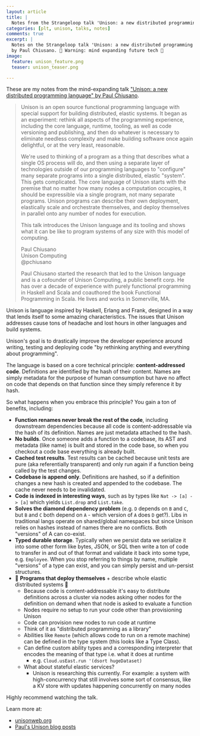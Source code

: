 ```yaml
---
layout: article
title: |
  Notes from the Strangeloop talk 'Unison: a new distributed programming language'
categories: [plt, unison, talks, notes]
comments: true
excerpt: |
  Notes on the Strangeloop talk 'Unison: a new distributed programming language'
  by Paul Chiusano. 🤯 Warning: mind expanding future tech 🤯
image:
  feature: unison_feature.png
  teaser: unison_teaser.png

---
```


These are my notes from the mind-expanding talk ["Unison: a new distributed
programming language" by Paul
Chiusano](https://www.youtube.com/watch?v=gCWtkvDQ2ZI&feature=youtu.be).

> Unison is an open source functional programming language with special support
> for building distributed, elastic systems. It began as an experiment: rethink
> all aspects of the programming experience, including the core language,
> runtime, tooling, as well as code versioning and publishing, and then do
> whatever is necessary to eliminate needless complexity and make building
> software once again delightful, or at the very least, reasonable.
>
> We're used to thinking of a program as a thing that describes what a single OS
> process will do, and then using a separate layer of technologies outside of
> our programming languages to "configure" many separate programs into a single
> distributed, elastic "system". This gets complicated. The core language of
> Unison starts with the premise that no matter how many nodes a computation
> occupies, it should be expressible via a single program, not many separate
> programs. Unison programs can describe their own deployment, elastically scale
> and orchestrate themselves, and deploy themselves in parallel onto any number
> of nodes for execution.
>
> This talk introduces the Unison language and its tooling and shows what it can
> be like to program systems of any size with this model of computing.
>
> Paul Chiusano<br />
> Unison Computing<br />
> @pchiusano
>
> Paul Chiusano started the research that led to the Unison language and is a
> cofounder of Unison Computing, a public benefit corp. He has over a decade of
> experience with purely functional programming in Haskell and Scala and
> coauthored the book Functional Programming in Scala. He lives and works in
> Somerville, MA.

Unison is language inspired by Haskell, Erlang and Frank, designed in a way that
lends itself to some amazing characteristics. The issues that Unison addresses
cause tons of headache and lost hours in other languages and build systems.

Unison's goal is to drastically improve the developer experience around writing,
testing and deploying code "by rethinking anything and everything about
programming".

The language is based on a core technical principle: **content-addressed code**.
Definitions are identified by the hash of their content. Names are simply
metadata for the purpose of human consumption but have no affect on code that
depends on that function since they simply reference it by hash.

So what happens when you embrace this principle? You gain a ton of benefits,
including:

- **Function renames never break the rest of the code**, including downstream
  dependencies because all code is content-addressable via the hash of its
  definition. Names are just metadata attached to the hash.
- **No builds**. Once someone adds a function to a codebase, its AST and
  metadata (like name) is built and stored in the code base, so when you
  checkout a code base everything is already built.
- **Cached test results**. Test results can be cached because unit tests are
  pure (aka referentially transparent) and only run again if a function being
  called by the test changes.
- **Codebase is append only**. Definitions are hashed, so if a definition
  changes a new hash is created and appended to the codebase. The cache never
  needs to be invalidated.
- **Code is indexed in interesting ways**, such as by types like `Nat -> [a] ->
  [a]` which yields `List.drop` and `List.take`.
- **Solves the diamond dependency problem** (e.g. `D` depends on `B` and `C`,
  but `B` and `C` both depend on `A` - which version of `A` does `D` get?). Libs
  in traditional langs operate on shared/global namespaces but since Unison
  relies on hashes instead of names there are no conflicts. Both "versions" of A
  can co-exist.
- **Typed durable storage**. Typically when we persist data we serialize
  it into some other form like bytes, JSON, or SQL then write a ton of code to
  transfer in and out of that format and validate it back into some type, e.g.
  `Employee`. When you stop referring to things by name, multiple "versions" of
  a type can exist, and you can simply persist and un-persist structures.
- 🤯 **Programs that deploy themselves** + describe whole elastic distributed
  systems 🤯
  - Because code is content-addressable it's easy to distribute definitions
    across a cluster via nodes asking other nodes for the definition on demand
    when that node is asked to evaluate a function
  - Nodes require no setup to run your code other than provisioning Unison
  - Code can provision new nodes to run code at runtime
  - Think of it as "distributed programming as a library"
  - Abilities like `Remote` (which allows code to run on a remote machine) can
    be defined in the type system (this looks like a Type Class).
  - Can define custom ability types and a corresponding interpreter that encodes
    the meaning of that type i.e. what it does at runtime
    - e.g. `Cloud.usEast.run '(dsort hugeDataset)`
  - What about stateful elastic services?
    - Unison is researching this currently. For example: a system with
      high-concurrency that still involves some sort of consensus, like a KV
      store with updates happening concurrently on many nodes

Highly recommend watching the talk.

Learn more at:

- [unisonweb.org](https://unisonweb.org)
- [Paul's Unison blog posts](https://pchiusano.github.io/unison/)
